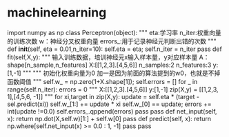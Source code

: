 # machinelearning
import numpy as np class Perceptron(object):     """     eta:学习率     n_iter:权重向量的训练次数     w：神经分叉权重向量     errors_:用于记录神经元判断出错的次数     """     def  __init__(self, eta = 0.01,n_iter=10):         self.eta = eta;         self.n_iter = n_iter         pass     def fit(self,X,y):         """         输入训练数据，培训神经元x输入样本量，y对应样本量         A：shape[n_sample,n_features]         X:[[1,2,3].[4,5,6]]         n_samples:2         n_features:3         y:[1,-1]         """         """         初始化权重向量为0         加一是因为前面的算法提到的w0，也就是不掉函数阈值         """         self.w_ = np.zero(1+X.shape[1]);         self.errors = []                  for _ in range(self.n_iter):             errors = 0             """             X:[[1,2,3].[4,5,6]]             y:[1,-1]             zip(X,y) = [[1,2,3, 1],[4,5,6, -1]]             """             for xi,target in zip(X,y):                 update = self.eta * (target - sel.predict(xi))                 self.w_[1:] += update * xi                 self.w_[0] == update;                 errors += int(update !=0.0)                 self.errors_.qppend(errors)                 pass                          pass         def net_input(self, x):             return np.dot(X,self.w)[1:] + self.w[0]             pass                  def predict(self, x):             return np.where[self.net_input(x) >= 0.0 : 1, -1]             pass         pass
